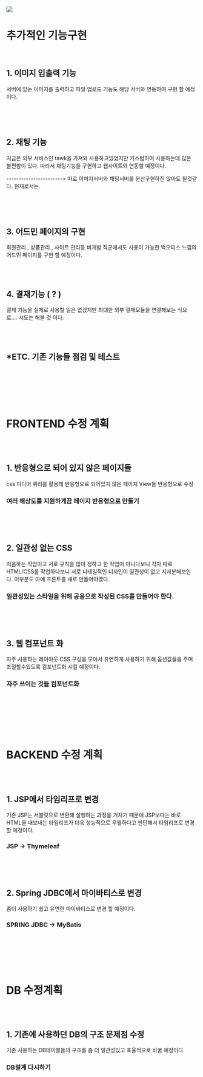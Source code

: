 <img src="https://capsule-render.vercel.app/api?type=waving&color=auto&height=200&section=header&text=프로젝트&nbsp;수정계획&fontSize=90" />
<br/>

# 추가적인 기능구현

<br/>


## 1. 이미지 입출력 기능

서버에 있는 이미지를 출력하고 파일 업로드 기능도 해당 서버와 연동하여
구현 할 예정이다.

<br/><br/><br/>

## 2. 채팅 기능

지금은 외부 서비스인  tawk을 가져와 사용하고있었지만
커스텀하여 사용하는데 많은 불편함이 있다.
따라서 채팅기능을 구현하고 웹사이트와 연동할 예정이다.

-----------------------> 따로 이미지서버와 채팅서버를 분산구현하진 않아도 될것같다. 현재로서는.

<br/><br/><br/>

## 3. 어드민 페이지의 구현

회원관리 , 상품관리 , 사이트 관리등 
비개발 직군에서도 사용이 가능한 백오피스 느낌의 어드민 페이지를 구현 할 예정이다.

<br/><br/>

## 4. 결재기능 ( ? )

결제 기능을 실제로 사용할 일은 없겠지만
최대한 외부 결제모듈을 연결해보는 식으로.... 시도는 해볼 것 이다.

<br/><br/>

## *ETC. 기존 기능들 점검 및 테스트

<br/><br/>
<br/><br/><br/>
# FRONTEND 수정 계획

<br/><br/>
## 1. 반응형으로 되어 있지 않은 페이지들

css 미디어 쿼리를 활용해 반응형으로 되어있지 않은 페이지 View들 반응형으로 수정

### 여러 해상도를 지원하게끔 페이지 반응형으로 만들기
<br/><br/><br/>
## 2. 일관성 없는 CSS

처음하는 작업이고 서로 규칙을 많이 정하고 한 작업이 아니다보니 
각자 따로 HTML/CSS를 작업하다보니 서로 디테일적인 디자인이 일관성이 없고
지저분해보인다. 이부분도 아예 프론트를 새로 만들어야겠다.

### 일관성있는 스타일을 위해 공용으로 작성된 CSS를 만들어야 한다.
<br/><br/><br/>
## 3. 웹 컴포넌트 화
자주 사용하는 레이아웃 CSS 구성을 모아서
유연하게 사용하기 위해 옵션값들을 주며 조절할수있도록 컴포넌트화 시킬 예정이다.

### 자주 쓰이는 것들 컴포넌트화
<br/><br/><br/>

<br/><br/>
# BACKEND 수정 계획
<br/><br/>
## 1. JSP에서 타임리프로 변경

기존 JSP는 서블릿으로 변환해 실행하는 과정을 거치기 때문에
JSP보다는 바로 HTML을 내보내는 타임리프가 더욱 성능적으로 우월하다고 판단해서
타임리프로 변경할 예정이다.

### JSP -> Thymeleaf
<br/><br/><br/>
## 2. Spring JDBC에서 마이바티스로 변경

좀더 사용하기 쉽고 유연한 마이바티스로 변경 할 예정이다.

### SPRING JDBC -> MyBatis
<br/><br/><br/><br/><br/>
# DB 수정계획
<br/><br/>
## 1. 기존에 사용하던 DB의 구조 문제점 수정

기존 사용하는 DB테이블들의 구조를
좀 더 일관성있고 효율적으로 바꿀 예정이다.

### DB설계 다시하기

<br/><br/><br/>
